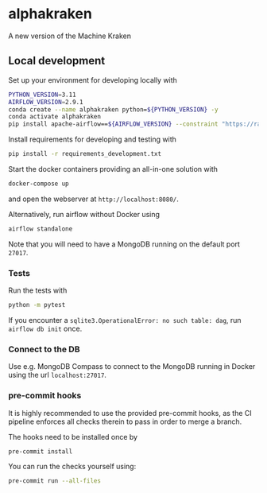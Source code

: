 # alphakraken
A new version of the Machine Kraken

## Local development
Set up your environment for developing locally with
```bash
PYTHON_VERSION=3.11
AIRFLOW_VERSION=2.9.1
conda create --name alphakraken python=${PYTHON_VERSION} -y
conda activate alphakraken
pip install apache-airflow==${AIRFLOW_VERSION} --constraint "https://raw.githubusercontent.com/apache/airflow/constraints-${AIRFLOW_VERSION}/constraints-${PYTHON_VERSION}.txt"
```

Install requirements for developing and testing with
```bash
pip install -r requirements_development.txt
```

Start the docker containers providing an all-in-one solution with
```bash
docker-compose up
```
and open the webserver at `http://localhost:8080/`.

Alternatively, run airflow without Docker using
```bash
airflow standalone
```

Note that you will need to have a MongoDB running on the default port `27017`.


### Tests
Run the tests with
```bash
python -m pytest
```
If you encounter a `sqlite3.OperationalError: no such table: dag`, run `airflow db init` once.

### Connect to the DB
Use e.g. MongoDB Compass to connect to the MongoDB running in Docker using the url `localhost:27017`.

### pre-commit hooks
It is highly recommended to use the provided pre-commit hooks, as the CI pipeline enforces all checks therein to
pass in order to merge a branch.

The hooks need to be installed once by
```bash
pre-commit install
```
You can run the checks yourself using:
```bash
pre-commit run --all-files
```
